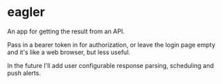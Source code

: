 # eagler

An app for getting the result from an API.

Pass in a bearer token in for authorization, or leave the login page empty and it's like a web browser, but less useful.

In the future I'll add user configurable response parsing, scheduling and push alerts.

